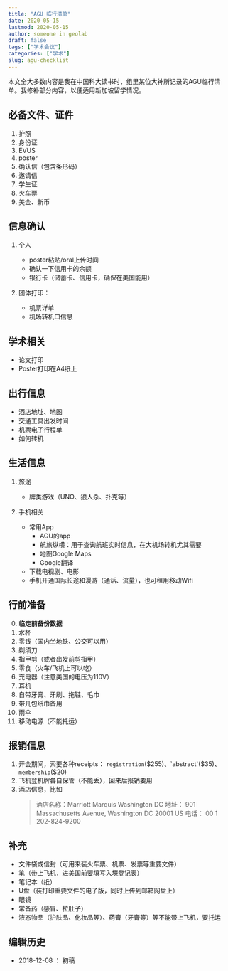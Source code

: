 ```yaml
---
title: "AGU 临行清单"
date: 2020-05-15
lastmod: 2020-05-15
author: someone in geolab
draft: false
tags: ["学术会议"]
categories: ["学术"]
slug: agu-checklist
---
```


本文全大多数内容是我在中国科大读书时，组里某位大神所记录的AGU临行清单。我修补部分内容，以便适用新加坡留学情况。

## 必备文件、证件

1. 护照
2. 身份证
3. EVUS
4. poster
5. 确认信（包含条形码）
6. 邀请信
7. 学生证
8. 火车票
9. 美金、新币

## 信息确认

1. 个人
    - poster粘贴/oral上传时间
    - 确认一下信用卡的余额
    - 银行卡（储蓄卡、信用卡，确保在美国能用）

2. 团体打印：
    - 机票详单
    - 机场转机口信息

## 学术相关

- 论文打印
- Poster打印在A4纸上

## 出行信息

- 酒店地址、地图
- 交通工具出发时间
- 机票电子行程单
- 如何转机

## 生活信息

1. 旅途
    - 牌类游戏（UNO、狼人杀、扑克等）

2. 手机相关
    - 常用App
        - AGU的app
        - 航旅纵横：用于查询航班实时信息，在大机场转机尤其需要
        - 地图Google Maps
        - Google翻译
    - 下载电视剧、电影
    - 手机开通国际长途和漫游（通话、流量），也可租用移动Wifi

## 行前准备

0. **临走前备份数据**
1. 水杯
2. 零钱（国内坐地铁、公交可以用）
3. 剃须刀
4. 指甲剪（或者出发前剪指甲）
5. 零食（火车/飞机上可以吃）
6. 充电器（注意美国的电压为110V）
7. 耳机
8. 自带牙膏、牙刷、拖鞋、毛巾
9. 带几包纸巾备用
10. 雨伞
11. 移动电源（不能托运）

## 报销信息

1. 开会期间，索要各种receipts： `registration`($255)、`abstract`($35)、`membership`($20)
2. 飞机登机牌各自保管（不能丢），回来后报销要用
3. 酒店信息，比如
    > 酒店名称：Marriott Marquis Washington DC
    > 地址：    901 Massachusetts Avenue, Washington DC 20001 US
    > 电话：    00 1 202-824-9200

## 补充

- 文件袋或信封（可用来装火车票、机票、发票等重要文件）
- 笔（带上飞机，进美国前要填写入境登记表）
- 笔记本（纸）
- U盘（装打印重要文件的电子版，同时上传到邮箱网盘上）
- 眼镜
- 常备药（感冒、拉肚子）
- 液态物品（护肤品、化妆品等）、药膏（牙膏等）等不能带上飞机，要托运


## 编辑历史

- 2018-12-08 ： 初稿

